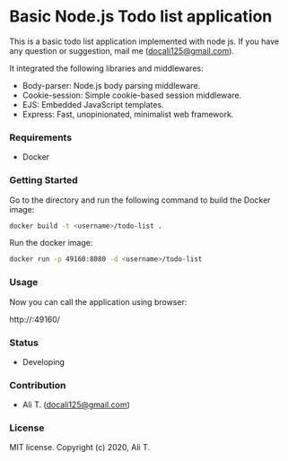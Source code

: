 # Basic Node.js Todo list application
This is a basic todo list application implemented with node js. If you have any question or suggestion, mail me (docali125@gmail.com).

It integrated the following libraries and middlewares:
- Body-parser: Node.js body parsing middleware.
- Cookie-session: Simple cookie-based session middleware.
- EJS: Embedded JavaScript templates.
- Express: Fast, unopinionated, minimalist web framework.

### Requirements
- Docker

### Getting Started
Go to the directory and run the following command to build the Docker image:

```bash
docker build -t <username>/todo-list .
```

Run the docker image:

```bash
docker run -p 49160:8080 -d <username>/todo-list
```
### Usage
Now you can call the application using browser:

http://<your-ip>:49160/

### Status
- Developing

### Contribution
- Ali T. (docali125@gmail.com)

### License
MIT license. Copyright (c) 2020, Ali T.
